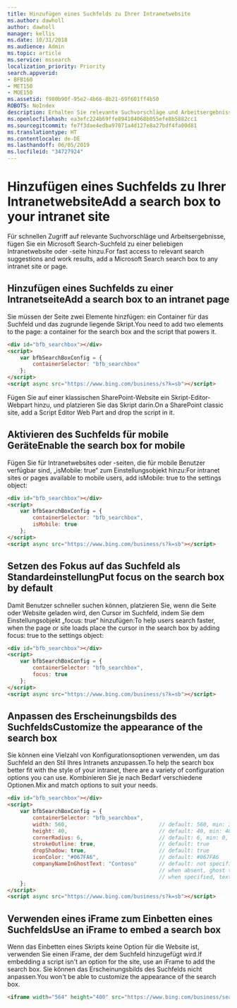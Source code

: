 ```yaml
---
title: Hinzufügen eines Suchfelds zu Ihrer Intranetwebsite
ms.author: dawholl
author: dawholl
manager: kellis
ms.date: 10/31/2018
ms.audience: Admin
ms.topic: article
ms.service: mssearch
localization_priority: Priority
search.appverid:
- BFB160
- MET150
- MOE150
ms.assetid: f980b90f-95e2-4b66-8b21-69f601ff4b50
ROBOTS: NoIndex
description: Erhalten Sie relevante Suchvorschläge und Arbeitsergebnisser schneller, indem Sie ein Microsoft Search-Suchfeld zu einer Intranetwebsite oder -seite hinzufügen.
ms.openlocfilehash: ea3efc224b69ffe894104068b055efe8b5882cc1
ms.sourcegitcommit: fe7f3dae4edba97071a4d127e8a27bdf4fa00d81
ms.translationtype: HT
ms.contentlocale: de-DE
ms.lasthandoff: 06/05/2019
ms.locfileid: "34727924"
---
```

# <a name="add-a-search-box-to-your-intranet-site"></a><span data-ttu-id="af107-103">Hinzufügen eines Suchfelds zu Ihrer Intranetwebsite</span><span class="sxs-lookup"><span data-stu-id="af107-103">Add a search box to your intranet site</span></span>

<span data-ttu-id="af107-104">Für schnellen Zugriff auf relevante Suchvorschläge und Arbeitsergebnisse, fügen Sie ein Microsoft Search-Suchfeld zu einer beliebigen Intranetwebsite oder -seite hinzu.</span><span class="sxs-lookup"><span data-stu-id="af107-104">For fast access to relevant search suggestions and work results, add a Microsoft Search search box to any intranet site or page.</span></span>
  
## <a name="add-a-search-box-to-an-intranet-page"></a><span data-ttu-id="af107-105">Hinzufügen eines Suchfelds zu einer Intranetseite</span><span class="sxs-lookup"><span data-stu-id="af107-105">Add a search box to an intranet page</span></span>

<span data-ttu-id="af107-106">Sie müssen der Seite zwei Elemente hinzfügen: ein Container für das Suchfeld und das zugrunde liegende Skript.</span><span class="sxs-lookup"><span data-stu-id="af107-106">You need to add two elements to the page: a container for the search box and the script that powers it.</span></span>
  
```html
<div id="bfb_searchbox"></div>
<script>
    var bfbSearchBoxConfig = {
        containerSelector: "bfb_searchbox"
    };
</script>
<script async src="https://www.bing.com/business/s?k=sb"></script>
```

<span data-ttu-id="af107-107">Fügen Sie auf einer klassischen SharePoint-Website ein Skript-Editor-Webpart hinzu, und platzieren Sie das Skript darin.</span><span class="sxs-lookup"><span data-stu-id="af107-107">On a SharePoint classic site, add a Script Editor Web Part and drop the script in it.</span></span>
  
## <a name="enable-the-search-box-for-mobile"></a><span data-ttu-id="af107-108">Aktivieren des Suchfelds für mobile Geräte</span><span class="sxs-lookup"><span data-stu-id="af107-108">Enable the search box for mobile</span></span>

<span data-ttu-id="af107-109">Fügen Sie für Intranetwebsites oder -seiten, die für mobile Benutzer verfügbar sind, „isMobile: true“ zum Einstellungsobjekt hinzu:</span><span class="sxs-lookup"><span data-stu-id="af107-109">For intranet sites or pages available to mobile users, add isMobile: true to the settings object:</span></span>
  
```html
<div id="bfb_searchbox"></div>
<script>
    var bfbSearchBoxConfig = {
        containerSelector: "bfb_searchbox", 
        isMobile: true
    };
</script>
<script async src="https://www.bing.com/business/s?k=sb"></script>
```

## <a name="put-focus-on-the-search-box-by-default"></a><span data-ttu-id="af107-110">Setzen des Fokus auf das Suchfeld als Standardeinstellung</span><span class="sxs-lookup"><span data-stu-id="af107-110">Put focus on the search box by default</span></span>

<span data-ttu-id="af107-111">Damit Benutzer schneller suchen können, platzieren Sie, wenn die Seite oder Website geladen wird, den Cursor im Suchfeld, indem Sie dem Einstellungsobjekt „focus: true“ hinzufügen:</span><span class="sxs-lookup"><span data-stu-id="af107-111">To help users search faster, when the page or site loads place the cursor in the search box by adding focus: true to the settings object:</span></span>
  
```html
<div id="bfb_searchbox"></div>
<script>
    var bfbSearchBoxConfig = {
        containerSelector: "bfb_searchbox",
        focus: true
    };
</script>
<script async src="https://www.bing.com/business/s?k=sb"></script>
```

## <a name="customize-the-appearance-of-the-search-box"></a><span data-ttu-id="af107-112">Anpassen des Erscheinungsbilds des Suchfelds</span><span class="sxs-lookup"><span data-stu-id="af107-112">Customize the appearance of the search box</span></span> 

<span data-ttu-id="af107-113">Sie können eine Vielzahl von Konfigurationsoptionen verwenden, um das Suchfeld an den Stil Ihres Intranets anzupassen.</span><span class="sxs-lookup"><span data-stu-id="af107-113">To help the search box better fit with the style of your intranet, there are a variety of configuration options you can use.</span></span> <span data-ttu-id="af107-114">Kombinieren Sie je nach Bedarf verschiedene Optionen.</span><span class="sxs-lookup"><span data-stu-id="af107-114">Mix and match options to suit your needs.</span></span>

```html
<div id="bfb_searchbox"></div>
<script>
    var bfbSearchBoxConfig = {
        containerSelector: "bfb_searchbox",
        width: 560,                             // default: 560, min: 360, max: 650
        height: 40,                             // default: 40, min: 40, max: 72
        cornerRadius: 6,                        // default: 6, min: 0, max: 25                                   
        strokeOutline: true,                    // default: true
        dropShadow: true,                       // default: true
        iconColor: "#067FA6",                   // default: #067FA6
        companyNameInGhostText: "Contoso"       // default: not specified
                                                // when absent, ghost text will be "Search work and the web"
                                                // when specified, text will be "Search the web and [Contoso]"
    };
</script>
<script async src="https://www.bing.com/business/s?k=sb"></script>
```

## <a name="use-an-iframe-to-embed-a-search-box"></a><span data-ttu-id="af107-115">Verwenden eines iFrame zum Einbetten eines Suchfelds</span><span class="sxs-lookup"><span data-stu-id="af107-115">Use an iFrame to embed a search box</span></span>

<span data-ttu-id="af107-116">Wenn das Einbetten eines Skripts keine Option für die Website ist, verwenden Sie einen iFrame, der dem Suchfeld hinzugefügt wird.</span><span class="sxs-lookup"><span data-stu-id="af107-116">If embedding a script isn't an option for the site, use an iFrame to add the search box.</span></span> <span data-ttu-id="af107-117">Sie können das Erscheinungsbilds des Suchfelds nicht anpassen.</span><span class="sxs-lookup"><span data-stu-id="af107-117">You won't be able to customize the appearance of the search box.</span></span>
  
```html
<iframe width="564" height="400" src="https://www.bing.com/business/searchbox"></iframe>
```